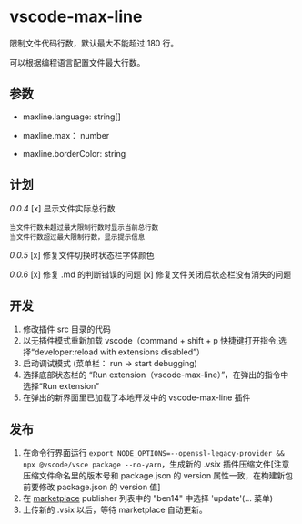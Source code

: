 # vscode-max-line

限制文件代码行数，默认最大不能超过 180 行。

可以根据编程语言配置文件最大行数。

## 参数

- maxline.language: string[]

- maxline.max： number

- maxline.borderColor: string

## 计划

_0.0.4_
[x] 显示文件实际总行数

    当文件行数未超过最大限制行数时显示当前总行数
    当文件行数超过最大限制行数，显示提示信息

_0.0.5_
[x] 修复文件切换时状态栏字体颜色

_0.0.6_
[x] 修复 .md 的判断错误的问题
[x] 修复文件关闭后状态栏没有消失的问题

## 开发

1. 修改插件 src 目录的代码
2. 以无插件模式重新加载 vscode（command + shift + p 快捷键打开指令,选择“developer:reload with extensions disabled”）
3. 启动调试模式 (菜单栏： run -> start debugging)
4. 选择底部状态栏的 “Run extension（vscode-max-line）”，在弹出的指令中选择“Run extension”
5. 在弹出的新界面里已加载了本地开发中的 vscode-max-line 插件

## 发布

1. 在命令行界面运行 `export NODE_OPTIONS=--openssl-legacy-provider && npx @vscode/vsce package --no-yarn`，生成新的 .vsix 插件压缩文件[注意压缩文件命名里的版本号和 package.json 的 version 属性一致，在构建新包前要修改 package.json 的 version 值]
1. 在 [marketplace](https://marketplace.visualstudio.com/manage/publishers/ben14?noPrompt=true) publisher 列表中的 "ben14" 中选择 'update'(... 菜单)
1. 上传新的 .vsix 以后，等待 marketplace 自动更新。
